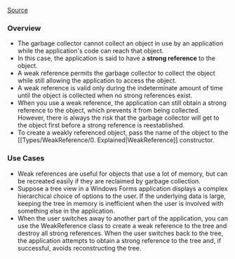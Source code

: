[Source](https://learning.oreilly.com/library/view/c-in-a/0596001819/re175.html)

### Overview
- The garbage collector cannot collect an object in use by an application while the application's code can reach that object. 
- In this case, the application is said to have a **strong reference** to the object.
- A weak reference permits the garbage collector to collect the object while still allowing the application to access the object. 
- A weak reference is valid only during the indeterminate amount of time until the object is collected when no strong references exist. 
- When you use a weak reference, the application can still obtain a strong reference to the object, which prevents it from being collected. However, there is always the risk that the garbage collector will get to the object first before a strong reference is reestablished.
- To create a weakly referenced object, pass the name of the object to the [[Types/WeakReference/0. Explained|WeakReference]] constructor.

### Use Cases
- Weak references are useful for objects that use a lot of memory, but can be recreated easily if they are reclaimed by garbage collection.
- Suppose a tree view in a Windows Forms application displays a complex hierarchical choice of options to the user. If the underlying data is large, keeping the tree in memory is inefficient when the user is involved with something else in the application.
- When the user switches away to another part of the application, you can use the WeakReference class to create a weak reference to the tree and destroy all strong references. When the user switches back to the tree, the application attempts to obtain a strong reference to the tree and, if successful, avoids reconstructing the tree.